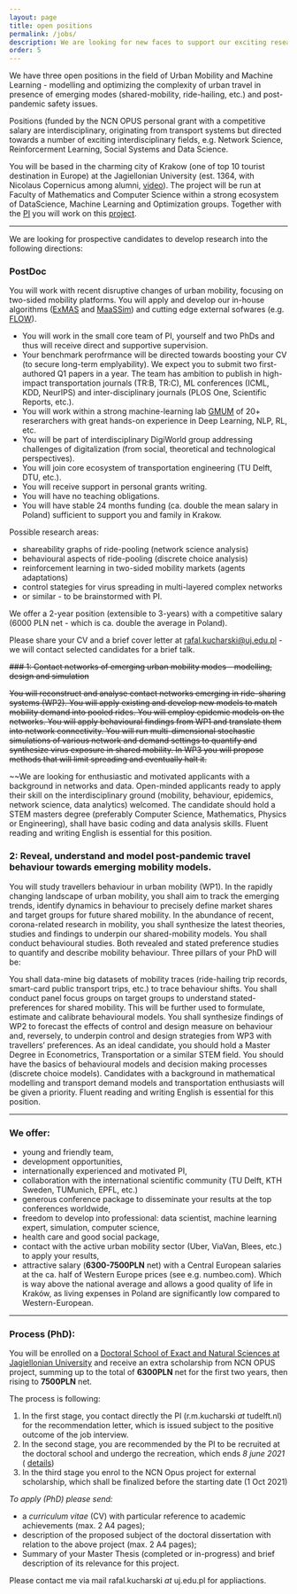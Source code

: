 ```yaml
---
layout: page
title: open positions
permalink: /jobs/
description: We are looking for new faces to support our exciting research
order: 5
---
```


We have three open positions in the field of Urban Mobility and Machine Learning - modelling and optimizing the complexity of urban travel in presence of emerging modes (shared-mobility, ride-hailing, etc.) and post-pandemic safety issues.


Positions (funded by the NCN OPUS personal grant with a competitive salary are interdisciplinary, originating from transport systems but directed towards a number of exciting interdisciplinary fields, e.g. Network Science, Reinforcerment Learning, Social Systems and Data Science.



You will be based in the charming city of Krakow (one of top 10 tourist destination in Europe) at the Jagiellonian University (est. 1364, with Nicolaus Copernicus among alumni, [video](https://www.youtube.com/watch?v=Km61cWOsF4M)). The project will be run at Faculty of Mathematics and Computer Science within a strong ecosystem of DataScience, Machine Learning and Optimization groups. Together with the [PI](rafalkucharskiPK.github.io) you will work on this [project](https://www.ncn.gov.pl/sites/default/files/listy-rankingowe/2020-03-16pfoa/streszczenia/480109-en.pdf).

---

We are looking for prospective candidates to develop research into the following directions: 

### PostDoc

You will work with recent disruptive changes of urban mobility, focusing on two-sided mobility platforms. You will apply and develop our in-house algorithms ([ExMAS](https://github.com/RafalKucharskiPK/ExMAS) and [MaaSSim](https://github.com/RafalKucharskiPK/MaaSSim)) and cutting edge external sofwares (e.g. [FLOW](https://flow-project.github.io/)). 

* You will work in the small core team of PI, yourself and two PhDs and thus will receive direct and supportive supervision. 
* Your benchmark perofrmance will be directed towards boosting your CV (to secure long-term emplyability). We expect you to submit two first-authored Q1 papers in a year. The team has ambition to publish in high-impact transportation journals (TR:B, TR:C), ML conferences (ICML, KDD, NeurIPS) and inter-disciplinary journals (PLOS One, Scientific Reports, etc.). 
* You will work within a strong machine-learning lab [GMUM](www.gmum.net) of 20+ reserarchers with great hands-on experience in Deep Learning, NLP, RL, etc. 
* You will be part of interdisciplinary DigiWorld group addressing challenges of digitalization (from social, theoretical and technological perspectives). 
* You will join core ecosystem of transportation engineering (TU Delft, DTU, etc.). 
* You will receive support in personal grants writing. 
* You will have no teaching obligations.
* You will have stable 24 months funding (ca. double the mean salary in Poland) sufficient to support you and family in Krakow.

Possible research areas:
* shareability graphs of ride-pooling (network science analysis)
* behavioural aspects of ride-pooling (discrete choice analysis)
* reinforcement learning in two-sided mobility markets (agents adaptations)
* control stategies for virus spreading in multi-layered complex networks
* or similar - to be brainstormed with PI.

We offer a 2-year position (extensible to 3-years) with a competitive salary (6000 PLN net - which is ca. double the average in Poland). 

Please share your CV and a brief cover letter at rafal.kucharski@uj.edu.pl - we will contact selected candidates for a brief talk.


~~### 1: Contact networks of emerging urban mobility modes - modelling, design and simulation~~

~~You will reconstruct and analyse contact networks emerging in ride-sharing systems (WP2). You will apply existing and develop new models to match mobility demand into pooled rides. You will employ epidemic models on the networks. You will apply behavioural findings from WP1 and translate them into network connectivity. You will run multi-dimensional stochastic simulations of various network and demand settings to quantify and synthesize virus exposure in shared mobility. In WP3 you will propose methods that will limit spreading and eventually halt it.~~

~~We are looking for enthusiastic and motivated applicants with a background in networks and data. Open-minded applicants ready to apply their skill on the interdisciplinary ground (mobility, behaviour, epidemics, network science, data analytics) welcomed. The candidate should hold a STEM masters degree (preferably Computer Science, Mathematics, Physics or Engineering), shall have basic coding and data analysis skills. Fluent reading and writing English is essential for this position.


### 2: Reveal, understand and model post-pandemic travel behaviour towards emerging mobility models.

You will study travellers behaviour in urban mobility (WP1). In the rapidly changing landscape of urban mobility, you shall aim to track the emerging trends, identify dynamics in behaviour to precisely define market shares and target groups for future shared mobility. In the abundance of recent, corona-related research in mobility, you shall synthesize the latest theories, studies and findings to underpin our shared-mobility models. You shall conduct behavioural studies. Both revealed and stated preference studies to quantify and describe mobility behaviour. Three pillars of your PhD will be:

You shall data-mine big datasets of mobility traces (ride-hailing trip records, smart-card public transport trips, etc.) to trace behaviour shifts.
You shall conduct panel focus groups on target groups to understand stated-preferences for shared mobility. This will be further used to formulate, estimate and calibrate behavioural models.
You shall synthesize findings of WP2 to forecast the effects of control and design measure on behaviour and, reversely, to underpin control and design strategies from WP3 with travellers’ preferences.
As an ideal candidate, you should hold a Master Degree in Econometrics, Transportation or a similar STEM field. You should have the basics of behavioural models and decision making processes (discrete choice models). Candidates with a background in mathematical modelling and transport demand models and transportation enthusiasts will be given a priority. Fluent reading and writing English is essential for this position.

---

### We offer:


* young and friendly team,
* development opportunities,
* internationally experienced and motivated PI,
* collaboration with the international scientific community (TU Delft, KTH Sweden, TUMunich, EPFL, etc.)
* generous conference package to disseminate your results at the top conferences worldwide,
* freedom to develop into professional: data scientist, machine learning expert, simulation, computer science,
* health care and good social package,
* contact with the active urban mobility sector (Uber, ViaVan, Blees, etc.) to apply your results,
* attractive salary (**6300-7500PLN** net) with a Central European salaries at the ca. half of Western Europe prices (see e.g. numbeo.com). Which is way above the national average and allows a good quality of life in Kraków, as living expenses in Poland are significantly low compared to Western-European. 

---

### Process (PhD):


You will be enrolled on a [Doctoral School of Exact and Natural Sciences at Jagiellonian University](https://science.phd.uj.edu.pl/) and receive an extra scholarship from NCN OPUS project, summing up to the total of **6300PLN** net for the first two years, then rising to **7500PLN** net.

The process is following:

1. In the first stage, you contact directly the PI (r.m.kucharski _at_ tudelft.nl) for the recommendation letter, which is issued subject to the positive outcome of the job interview.
2. In the second stage, you are recommended by the PI to be recruited at the doctoral school and undergo the recreation, which ends *8 june 2021* ( [details](www.science.phd.uj.edu.pl))
3. In the third stage you enrol to the NCN Opus project for external scholarship, which shall be finalized before the starting date (1 Oct 2021)


_To apply (PhD) please send:_

* a *curriculum vitae* (CV) with particular reference to academic achievements (max. 2 A4
pages);
* description of the proposed subject of the doctoral dissertation with relation to the above project (max. 2 A4
pages);
* Summary of your Master Thesis (completed or in-progress) and brief description of its relevance for this project. 



Please contact me via mail rafal.kucharski _at_ uj.edu.pl for appliactions.

